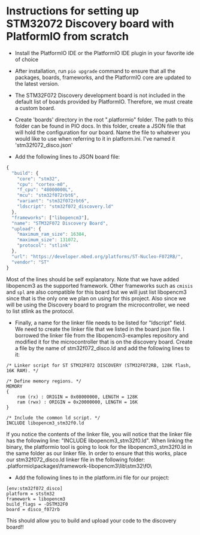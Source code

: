 # Instructions for setting up STM32072 Discovery board with PlatformIO from scratch

* Install the PlatformIO IDE or the PlatformIO IDE plugin in your favorite ide of choice

* After installation, run `pio upgrade` command to ensure that all the packages, boards, frameworks, and the PlatformIO core are updated to the latest version.

* The STM32F072 Discovery development board is not included in the default list of boards provided by PlatformIO. Therefore, we must create a custom board.

* Create 'boards' directory in the root ".platformio" folder. The path to this folder can be found in PIO docs. In this folder, create a JSON file that will hold the configuration for our board. Name the file to whatever you would like to use when referring to it in platform.ini. I've named it 'stm32f072_disco.json'

* Add the following lines to JSON board file:
```javascript
{  
  "build": {
    "core": "stm32",
    "cpu": "cortex-m0", 
    "f_cpu": "48000000L", 
    "mcu": "stm32f072rbt6",
    "variant": "stm32f072rbt6",
    "ldscript": "stm32f072_discovery.ld"
  }, 
  "frameworks": ["libopencm3"], 
  "name": "STM32F072 Discovery Board", 
  "upload": {
    "maximum_ram_size": 16384, 
    "maximum_size": 131072, 
    "protocol": "stlink"
  }, 
  "url": "https://developer.mbed.org/platforms/ST-Nucleo-F072RB/", 
  "vendor": "ST"
}
```

Most of the lines should be self explanatory. Note that we have added libopencm3 as the supported framework. Other frameworks such as `cmisis` and `spl` are also compatible for this board but we will just list libopencm3 since that is the only one we plan on using for this project. Also since we will be using the Discovery board to program the microcontroller, we need to list stlink as the protocol.

* Finally, a name for the linker file needs to be listed for "ldscript" field. We need to create the linker file that we listed in the board json file. I borrowed the linker file from the libopencm3-examples repository and modified it for the microcontroller that is on the discovery board. Create a file by the name of stm32f072_disco.ld and add the following lines to it:

```
/* Linker script for ST STM32F072 DISCOVERY (STM32F072RB, 128K flash, 16K RAM). */

/* Define memory regions. */
MEMORY
{
	rom (rx) : ORIGIN = 0x08000000, LENGTH = 128K
	ram (rwx) : ORIGIN = 0x20000000, LENGTH = 16K
}

/* Include the common ld script. */
INCLUDE libopencm3_stm32f0.ld
```

If you notice the contents of the linker file, you will notice that the linker file has the following line: "INCLUDE libopencm3_stm32f0.ld". When linking the binary, the platformio tool is going to look for the libopencm3_stm32f0.ld in the same folder as our linker file. In order to ensure that this works, place our stm32f072_disco.ld linker file in the following folder:
.platformio\packages\framework-libopencm3\lib\stm32\f0\

* Add the following lines to in the platform.ini file for our project:
```
[env:stm32f072_disco]
platform = ststm32
framework = libopencm3
build_flags = -DSTM32F0
board = disco_f072rb
```

This should allow you to build and upload your code to the discovery board!!